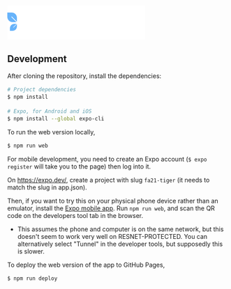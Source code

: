 ![Menta logo](./docs/logo.svg)

## Development

After cloning the repository, install the dependencies:

```sh
# Project dependencies
$ npm install

# Expo, for Android and iOS
$ npm install --global expo-cli
```

To run the web version locally,

```sh
$ npm run web
```

For mobile development, you need to create an Expo account (`$ expo register`
will take you to the page) then log into it.

On https://expo.dev/, create a project with slug `fa21-tiger` (it needs to match
the slug in app.json).

Then, if you want to try this on your physical phone device rather than an
emulator, install the [Expo mobile
app](https://docs.expo.dev/get-started/installation/#2-expo-go-app-for-ios-and).
Run `npm run web`, and scan the QR code on the developers tool tab in the
browser.

- This assumes the phone and computer is on the same network, but this doesn't
  seem to work very well on RESNET-PROTECTED. You can alternatively select
  "Tunnel" in the developer tools, but supposedly this is slower.

To deploy the web version of the app to GitHub Pages,

```sh
$ npm run deploy
```
